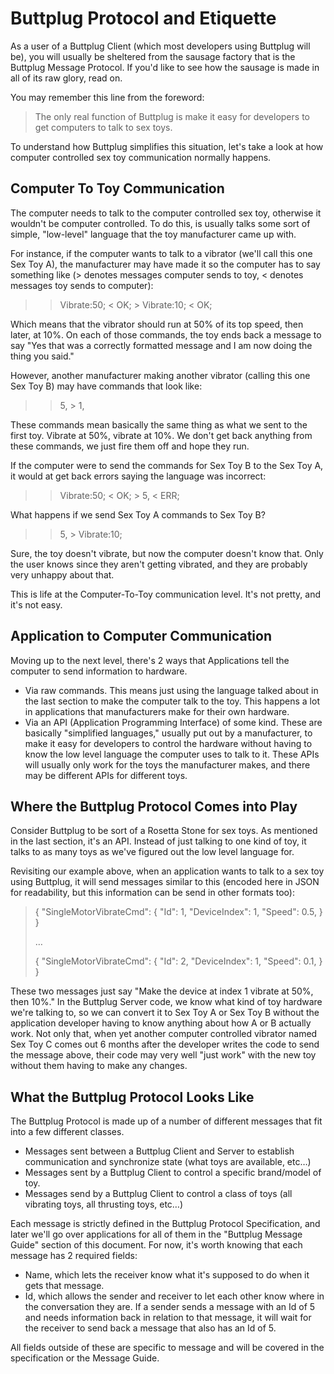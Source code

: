 # Buttplug Protocol and Etiquette

As a user of a Buttplug Client (which most developers using Buttplug will be), you will usually be sheltered from the sausage factory that is the Buttplug Message Protocol. If you'd like to see how the sausage is made in all of its raw glory, read on.

You may remember this line from the foreword:

> The only real function of Buttplug is make it easy for developers to get computers to talk to sex toys.

To understand how Buttplug simplifies this situation, let's take a look at how computer controlled sex toy communication normally happens.


## Computer To Toy Communication

The computer needs to talk to the computer controlled sex toy, otherwise it wouldn't be computer controlled. To do this, is usually talks some sort of simple, "low-level" language that the toy manufacturer came up with.

For instance, if the computer wants to talk to a vibrator (we'll call this one Sex Toy A), the manufacturer may have made it so the computer has to say something like (> denotes messages computer sends to toy, < denotes messages toy sends to computer):

> > Vibrate:50; < OK; > Vibrate:10; < OK;

Which means that the vibrator should run at 50% of its top speed, then later, at 10%. On each of those commands, the toy ends back a message to say "Yes that was a correctly formatted message and I am now doing the thing you said."

However, another manufacturer making another vibrator (calling this one Sex Toy B) may have commands that look like:

> > 5, > 1,

These commands mean basically the same thing as what we sent to the first toy. Vibrate at 50%, vibrate at 10%. We don't get back anything from these commands, we just fire them off and hope they run.

If the computer were to send the commands for Sex Toy B to the Sex Toy A, it would at get back errors saying the language was incorrect:

> > Vibrate:50; < OK; > 5, < ERR;

What happens if we send Sex Toy A commands to Sex Toy B?

> > 5, > Vibrate:10;

Sure, the toy doesn't vibrate, but now the computer doesn't know that. Only the user knows since they aren't getting vibrated, and they are probably very unhappy about that.

This is life at the Computer-To-Toy communication level. It's not pretty, and it's not easy.


## Application to Computer Communication

Moving up to the next level, there's 2 ways that Applications tell the computer to send information to hardware.

-   Via raw commands. This means just using the language talked about in the last section to make the computer talk to the toy. This happens a lot in applications that manufacturers make for their own hardware.
-   Via an API (Application Programming Interface) of some kind. These are basically "simplified languages," usually put out by a manufacturer, to make it easy for developers to control the hardware without having to know the low level language the computer uses to talk to it. These APIs will usually only work for the toys the manufacturer makes, and there may be different APIs for different toys.


## Where the Buttplug Protocol Comes into Play

Consider Buttplug to be sort of a Rosetta Stone for sex toys. As mentioned in the last section, it's an API. Instead of just talking to one kind of toy, it talks to as many toys as we've figured out the low level language for.

Revisiting our example above, when an application wants to talk to a sex toy using Buttplug, it will send messages similar to this (encoded here in JSON for readability, but this information can be send in other formats too):

> { "SingleMotorVibrateCmd": { "Id": 1, "DeviceIndex": 1, "Speed": 0.5, } }
> 
> &#x2026;
> 
> { "SingleMotorVibrateCmd": { "Id": 2, "DeviceIndex": 1, "Speed": 0.1, } }

These two messages just say "Make the device at index 1 vibrate at 50%, then 10%." In the Buttplug Server code, we know what kind of toy hardware we're talking to, so we can convert it to Sex Toy A or Sex Toy B without the application developer having to know anything about how A or B actually work. Not only that, when yet another computer controlled vibrator named Sex Toy C comes out 6 months after the developer writes the code to send the message above, their code may very well "just work" with the new toy without them having to make any changes.


## What the Buttplug Protocol Looks Like

The Buttplug Protocol is made up of a number of different messages that fit into a few different classes.

-   Messages sent between a Buttplug Client and Server to establish communication and synchronize state (what toys are available, etc&#x2026;)
-   Messages sent by a Buttplug Client to control a specific brand/model of toy.
-   Messages send by a Buttplug Client to control a class of toys (all vibrating toys, all thrusting toys, etc&#x2026;)

Each message is strictly defined in the Buttplug Protocol Specification, and later we'll go over applications for all of them in the "Buttplug Message Guide" section of this document. For now, it's worth knowing that each message has 2 required fields:

-   Name, which lets the receiver know what it's supposed to do when it gets that message.
-   Id, which allows the sender and receiver to let each other know where in the conversation they are. If a sender sends a message with an Id of 5 and needs information back in relation to that message, it will wait for the receiver to send back a message that also has an Id of 5.

All fields outside of these are specific to message and will be covered in the specification or the Message Guide.
